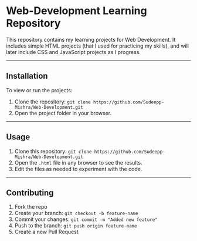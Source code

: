 # Web-Development Learning Repository
This repository contains my learning projects for Web Development. It includes simple HTML projects (that I used for practicing my skills), and will later include CSS and JavaScript projects as I progress.

---

## Installation
To view or run the projects:
1. Clone the repository: `git clone https://github.com/Sudeepp-Mishra/Web-Development.git`
2. Open the project folder in your browser.

---

## Usage
1. Clone this repository: `git clone https://github.com/Sudeepp-Mishra/Web-Development.git`
2. Open the `.html` file in any browser to see the results.
3. Edit the files as needed to experiment with the code.

---

## Contributing
1. Fork the repo
2. Create your branch: `git checkout -b feature-name`
3. Commit your changes: `git commit -m "Added new feature"`
4. Push to the branch: `git push origin feature-name`
5. Create a new Pull Request